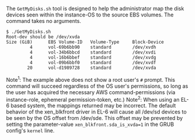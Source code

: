The `GetMyDisks.sh` tool is designed to help the administrator map the disk devices seen within the instance-OS to the source EBS volumes. The command takes no arguments.

~~~
$ ./GetMyDisks.sh
Root-dev should be /dev/xvda
Size (GiB)      EBS Volume-ID   Volume-Type     Block-Device
         4      vol-69b6bb90    standard        /dev/xvdh
         4      vol-34b6bbcd    standard        /dev/xvdi
         4      vol-16b6bbef    standard        /dev/xvdg
         4      vol-09b6bbf0    standard        /dev/xvdf
        20      vol-d1989728    standard        /dev/xvda
~~~

Note<sup>1</sup>: The example above does not show a root user's `#` prompt. This command will succeed regardless of the OS user's permissions, so long as the user has acquired the necessary AWS command-permissions (via instance-role, ephemeral permission-token, etc.)
Note<sup>2</sup>: When using an EL-6 based system, the mappings returned may be incorrect. The default behavior of the xen_blkfront driver in EL-6 will cause all /dev/sd devices to be seen by the OS offset from /dev/sde. This offset may be prevented by setting the parameter-value `xen_blkfront.sda_is_xvda=1` in the GRUB config's `kernel` line.

